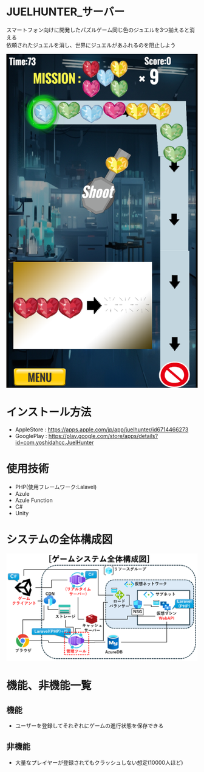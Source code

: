 # JUELHUNTER_サーバー
スマートフォン向けに開発したパズルゲーム同じ色のジュエルを3つ揃えると消える  
依頼されたジュエルを消し、世界にジュエルがあふれるのを阻止しよう

![JUELHUNTER](https://github.com/Kinako-Amamitu/pazzle-admin-console/blob/master/img/git/Juel.png?raw=true)
  
# インストール方法
* AppleStore : https://apps.apple.com/jp/app/juelhunter/id6714466273
* GooglePlay : https://play.google.com/store/apps/details?id=com.yoshidahcc.JuelHunter

# 使用技術
* PHP(使用フレームワーク:Lalavel)
* Azule
* Azule Function
* C#
* Unity

# システムの全体構成図
![JUELHUNTER](https://github.com/Kinako-Amamitu/pazzle-admin-console/blob/master/img/git/ERz.PNG?raw=true)
# 機能、非機能一覧

## 機能
* ユーザーを登録してそれぞれにゲームの進行状態を保存できる
## 非機能
* 大量なプレイヤーが登録されてもクラッシュしない想定(10000人ほど)
